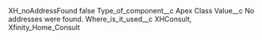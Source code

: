 <?xml version="1.0" encoding="UTF-8"?>
<CustomMetadata xmlns="http://soap.sforce.com/2006/04/metadata" xmlns:xsi="http://www.w3.org/2001/XMLSchema-instance" xmlns:xsd="http://www.w3.org/2001/XMLSchema">
    <label>XH_noAddressFound</label>
    <protected>false</protected>
    <values>
        <field>Type_of_component__c</field>
        <value xsi:type="xsd:string">Apex Class</value>
    </values>
    <values>
        <field>Value__c</field>
        <value xsi:type="xsd:string">No addresses were found.</value>
    </values>
    <values>
        <field>Where_is_it_used__c</field>
        <value xsi:type="xsd:string">XHConsult, Xfinity_Home_Consult</value>
    </values>
</CustomMetadata>
